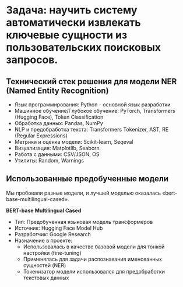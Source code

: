 # Задача: научить систему автоматически извлекать ключевые сущности из пользовательских поисковых запросов.

## Технический стек решения для модели NER (Named Entity Recognition)
- Язык программирования: Python - основной язык разработки
- Машинное обучение/Глубокое обучение: PyTorch, Transformers (Hugging Face), Token Classification 
- Обработка данных: Pandas, NumPy 
- NLP и предобработка текста: Transformers Tokenizer, AST, RE (Regular Expressions)
- Метрики и оценка модели: Scikit-learn, Seqeval 
- Визуализация: Matplotlib, Seaborn
- Работа с данными: CSV/JSON, OS
- Утилиты: Random, Warnings

## Использованные предобученные модели

Мы пробовали разные модели, и лучшей моделью оказалась «bert-base-multilingual-cased».

**BERT-base Multilingual Cased**
- Тип: Предобученная языковая модель трансформеров
- Источник: Hugging Face Model Hub
- Разработчик: Google Research
- Назначение в проекте:
    - Использовалась в качестве базовой модели для тонкой настройки (fine-tuning)
    - Применялась для задачи распознавания именованных сущностей (NER)
    - Токенизатор модели использовался для предобработки текстовых данных
